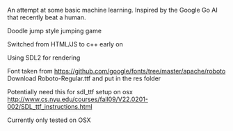 An attempt at some basic machine learning. Inspired by the Google Go AI that recently beat a human.

Doodle jump style jumping game

Switched from HTML/JS to c++ early on

Using SDL2 for rendering

Font taken from https://github.com/google/fonts/tree/master/apache/roboto
Download Roboto-Regular.ttf and put in the res folder

Potentially need this for sdl_ttf setup on osx http://www.cs.nyu.edu/courses/fall09/V22.0201-002/SDL_ttf_instructions.html

Currently only tested on OSX
